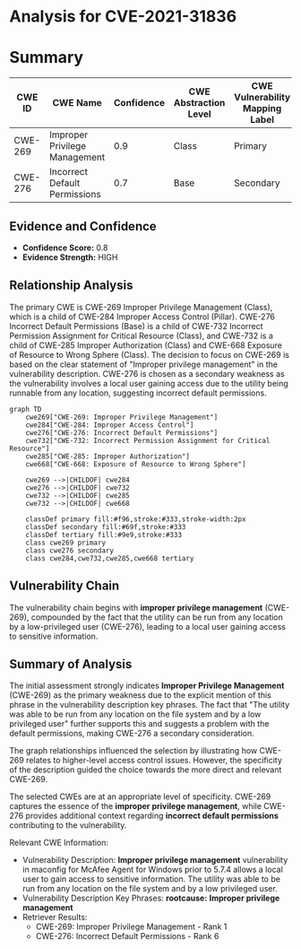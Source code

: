# Analysis for CVE-2021-31836

# Summary
| CWE ID | CWE Name | Confidence | CWE Abstraction Level | CWE Vulnerability Mapping Label | CWE-Vulnerability Mapping Notes |
|---|---|---|---|---|---|
| CWE-269 | Improper Privilege Management | 0.9 | Class | Primary | Allowed-with-Review |
| CWE-276 | Incorrect Default Permissions | 0.7 | Base | Secondary | Allowed |

## Evidence and Confidence

*   **Confidence Score:** 0.8
*   **Evidence Strength:** HIGH

## Relationship Analysis
The primary CWE is CWE-269 Improper Privilege Management (Class), which is a child of CWE-284 Improper Access Control (Pillar). CWE-276 Incorrect Default Permissions (Base) is a child of CWE-732 Incorrect Permission Assignment for Critical Resource (Class), and CWE-732 is a child of CWE-285 Improper Authorization (Class) and CWE-668 Exposure of Resource to Wrong Sphere (Class). The decision to focus on CWE-269 is based on the clear statement of "Improper privilege management" in the vulnerability description. CWE-276 is chosen as a secondary weakness as the vulnerability involves a local user gaining access due to the utility being runnable from any location, suggesting incorrect default permissions.

```mermaid
graph TD
    cwe269["CWE-269: Improper Privilege Management"]
    cwe284["CWE-284: Improper Access Control"]
    cwe276["CWE-276: Incorrect Default Permissions"]
    cwe732["CWE-732: Incorrect Permission Assignment for Critical Resource"]
    cwe285["CWE-285: Improper Authorization"]
    cwe668["CWE-668: Exposure of Resource to Wrong Sphere"]
    
    cwe269 -->|CHILDOF| cwe284
    cwe276 -->|CHILDOF| cwe732
    cwe732 -->|CHILDOF| cwe285
    cwe732 -->|CHILDOF| cwe668
    
    classDef primary fill:#f96,stroke:#333,stroke-width:2px
    classDef secondary fill:#69f,stroke:#333
    classDef tertiary fill:#9e9,stroke:#333
    class cwe269 primary
    class cwe276 secondary
    class cwe284,cwe732,cwe285,cwe668 tertiary
```

## Vulnerability Chain
The vulnerability chain begins with **improper privilege management** (CWE-269), compounded by the fact that the utility can be run from any location by a low-privileged user (CWE-276), leading to a local user gaining access to sensitive information.

## Summary of Analysis
The initial assessment strongly indicates **Improper Privilege Management** (CWE-269) as the primary weakness due to the explicit mention of this phrase in the vulnerability description key phrases. The fact that "The utility was able to be run from any location on the file system and by a low privileged user" further supports this and suggests a problem with the default permissions, making CWE-276 a secondary consideration.

The graph relationships influenced the selection by illustrating how CWE-269 relates to higher-level access control issues. However, the specificity of the description guided the choice towards the more direct and relevant CWE-269.

The selected CWEs are at an appropriate level of specificity. CWE-269 captures the essence of the **improper privilege management**, while CWE-276 provides additional context regarding **incorrect default permissions** contributing to the vulnerability.

Relevant CWE Information:
- Vulnerability Description: **Improper privilege management** vulnerability in maconfig for McAfee Agent for Windows prior to 5.7.4 allows a local user to gain access to sensitive information. The utility was able to be run from any location on the file system and by a low privileged user.
- Vulnerability Description Key Phrases: **rootcause:** **Improper privilege management**
- Retriever Results:
  - CWE-269: Improper Privilege Management - Rank 1
  - CWE-276: Incorrect Default Permissions - Rank 6